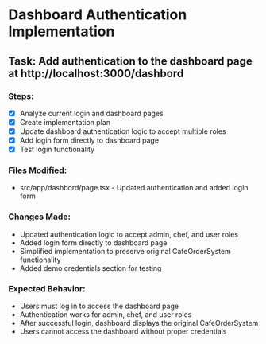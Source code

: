 # Dashboard Authentication Implementation

## Task: Add authentication to the dashboard page at http://localhost:3000/dashbord

### Steps:
- [x] Analyze current login and dashboard pages
- [x] Create implementation plan
- [x] Update dashboard authentication logic to accept multiple roles
- [x] Add login form directly to dashboard page
- [x] Test login functionality

### Files Modified:
- src/app/dashbord/page.tsx - Updated authentication and added login form

### Changes Made:
- Updated authentication logic to accept admin, chef, and user roles
- Added login form directly to dashboard page
- Simplified implementation to preserve original CafeOrderSystem functionality
- Added demo credentials section for testing

### Expected Behavior:
- Users must log in to access the dashboard page
- Authentication works for admin, chef, and user roles
- After successful login, dashboard displays the original CafeOrderSystem
- Users cannot access the dashboard without proper credentials
